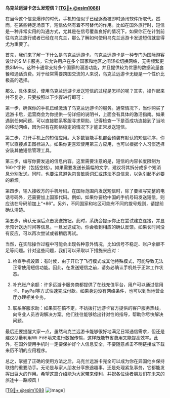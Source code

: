 **乌克兰远游卡怎么发短信？[[TG💪+ @esim1088](https://t.me/s/esim1088)]**

在当今这个信息爆炸的时代，手机短信似乎已经逐渐被即时通讯软件所取代。然而，在某些特定场景下，短信依然有着不可替代的作用。比如在国外旅行时，短信是一种非常实用的沟通方式，尤其是在信号覆盖良好的情况下。如果你正在计划前往乌克兰旅行或者已经在乌克兰，那么了解如何使用乌克兰远游卡发送短信就显得尤为重要了。

首先，我们来了解一下什么是乌克兰远游卡。乌克兰远游卡是一种专门为国际游客设计的SIM卡服务，它允许用户在多个国家和地区之间轻松切换网络，无需频繁更换SIM卡。这种卡通常支持多个国家的漫游功能，并且提供较为优惠的数据流量套餐和通话资费。对于经常需要跨国交流的人来说，乌克兰远游卡无疑是一个性价比极高的选择。

那么，具体来说，使用乌克兰远游卡发送短信的过程是怎样的呢？其实，操作起来并不复杂，只要按照以下步骤进行即可：

第一步，确保你的手机已经激活了乌克兰远游卡的服务。通常情况下，当你购买了远游卡后，运营商会为你提供一份详细的说明书，上面会有具体的激活指南。如果遇到任何问题，可以直接联系客服寻求帮助。记得检查一下是否成功连接到了当地的移动网络，因为只有在网络稳定的情况下才能正常发送短信。

第二步，打开手机上的短信应用。大多数智能手机都会预装有默认的短信程序，你可以直接点击图标进入。如果你更喜欢使用第三方应用，也可以根据个人习惯选择安装其他短信管理工具。

第三步，编写你要发送的信息内容。这里需要注意的是，短信的内容长度限制为160个字符（包括空格）。如果需要发送长篇幅的文字，建议将其拆分成多个短消息分别发送。同时，也要注意避免包含敏感词汇或违法不良信息，以免引起不必要的麻烦。

第四步，输入接收方的手机号码。在国际范围内发送短信时，除了要填写完整的电话号码外，还需要加上国家代码。例如，如果你要给中国的手机号码发送短信，则应该在号码前加上“+86”。另外，不同国家和地区可能有不同的拨号规则，请提前确认清楚。

第五步，确认无误后点击发送按钮。此时，系统会提示你正在尝试建立连接，并显示预计送达时间等信息。一旦发送成功，你会收到相应的确认反馈。如果长时间没有反应，可以再次尝试或者稍后再试。

当然，在实际操作过程中可能会出现各种意外情况，比如信号不稳定、账户余额不足等问题。针对这些问题，我们可以采取以下措施来应对：

1. 检查手机设置：有时候，由于开启了飞行模式或其他特殊模式，可能导致无法正常使用短信功能。因此，在发送短信之前，请务必确认手机处于正常工作状态。
   
2. 补充账户余额：许多远游卡服务商都提供了在线充值平台，用户可以通过信用卡、PayPal等方式快速完成付款。如果身边没有网络条件，也可以到当地营业厅办理相关业务。
   
3. 联系客服求助：如果实在搞不定，不妨拨打远游卡官方提供的客户服务热线，向专业人员咨询解决方案。他们往往能够给出针对性的指导，帮助你尽快解决问题。

最后还要提醒大家一点，虽然乌克兰远游卡能够很好地满足日常通信需求，但还是建议尽量利用Wi-Fi环境来进行数据传输，这样既能节省费用又能提高效率。此外，在国外使用手机时一定要保护好个人信息安全，不要随意点击不明链接或下载来历不明的应用程序。

总之，掌握了正确的使用方法之后，乌克兰远游卡完全可以成为你在异国他乡保持联络的重要助手。无论是与家人朋友分享旅途趣事，还是处理紧急事务，它都能发挥出巨大的作用。希望这篇介绍能为大家带来便利，并祝各位读者朋友们在未来的旅途中一路顺风！

[[TG💪+ @esim1088](https://t.me/s/esim1088) ![Image](https://i.postimg.cc/4NQfJmqS/Snipaste-2025-05-13-00-14-12.png)]